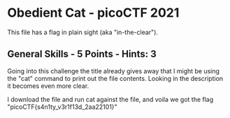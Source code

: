 # Obedient Cat - picoCTF 2021
This file has a flag in plain sight (aka "in-the-clear"). 
## General Skills - 5 Points - Hints: 3
Going into this challenge the title already gives away that I might be using the "cat" command to print out the file contents.
Looking in the description it becomes even more clear.

I download the file and run cat against the file, and voila we got the flag "picoCTF{s4n1ty_v3r1f13d_2aa22101}"
